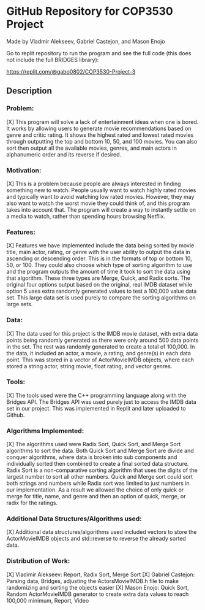 # GitHub Repository for COP3530 Project

Made by Vladmir Alekseev, Gabriel Castejon, and Mason Enojo

Go to replit repository to run the program and see the full code (this does not include the full BRIDGES library): 

https://replit.com/@gabo0802/COP3530-Project-3

## Description

### Problem: 
[X] This program will solve a lack of entertainment ideas when one is bored. It works by allowing users to generate movie recommendations based on genre and critic rating. It shows the highest rated and lowest rated movies through outputting the top and bottom 10, 50, and 100 movies. You can also sort then output all the available movies, genres, and main actors in alphanumeric order and its reverse if desired.

### Motivation: 
[X] This is a problem because people are always interested in finding something new to watch. People usually want to watch highly rated movies and typically want to avoid watching low rated movies. However, they may also want to watch the worst movie they could think of, and this program takes into account that. The program will create a way to instantly settle on a media to watch, rather than spending hours browsing Netflix.

### Features: 
[X] Features we have implemented include the data being sorted by movie title, main actor, rating, or genre with the user ability to output the data in ascending or descending order. This is in the formats of top or bottom 10, 50, or 100. They could also choose which type of sorting algorithm to use and the program outputs the amount of time it took to sort the data using that algorithm. These three types are Merge, Quick, and Radix sorts. The original four options output based on the original, real IMDB dataset while option 5 uses extra randomly generated values to test a 100,000 value data set. This large data set is used purely to compare the sorting algorithms on large sets.

### Data: 
[X] The data used for this project is the IMDB movie dataset, with extra data points being randomly generated as there were only around 500 data points in the set. The rest was randomly generated to create a total of 100,000. In the data, it included an actor, a movie, a rating, and genre(s) in each data point. This was stored in a vector of ActorMovieIMDB objects, where each stored a string actor, string movie, float rating, and vector<string> genres.

### Tools:
[X] The tools used were the C++ programming language along with the Bridges API. The Bridges API was used purely just to access the IMDB data set in our project. This was implemented in Replit and later uploaded to Github.

### Algorithms Implemented:
[X] The algorithms used were Radix Sort, Quick Sort, and Merge Sort algorithms to sort the data. Both Quick Sort and Merge Sort are divide and conquer algorithms, where data is broken into sub components and individually sorted then combined to create a final sorted data structure. Radix Sort is a non-comparative sorting algorithm that uses the digits of the largest number to sort all other numbers. Quick and Merge sort could sort both strings and numbers while Radix sort was limited to just numbers in our implementation. As a result we allowed the choice of only quick or merge for title, name, and genre and then an option of quick, merge, or radix for the ratings.

### Additional Data Structures/Algorithms used:
[X] Additional data structures/algorithms used included vectors to store the ActorMovieIMDB objects and std::reverse to reverse the already sorted data.

### Distribution of Work:
[X] Vladimir Alekseev: Report, Radix Sort, Merge Sort
[X] Gabriel Castejon: Parsing data, Bridges, adjusting the ActorsMovieIMDB.h file to make randomizing and sorting the objects easier
[X]  Mason Enojo: Quick Sort, Random ActorMovieIMDB generator to create extra data values to reach 100,000 minimum, Report, Video

